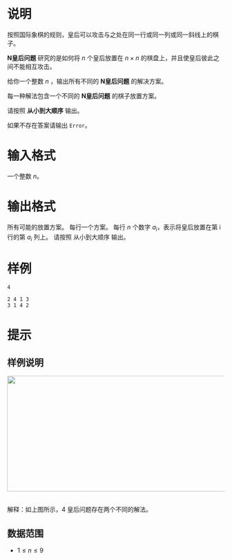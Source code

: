 # 说明

按照国际象棋的规则，皇后可以攻击与之处在同一行或同一列或同一斜线上的棋子。

**N皇后问题** 研究的是如何将 $n$ 个皇后放置在 $n×n$ 的棋盘上，并且使皇后彼此之间不能相互攻击。

给你一个整数 $n$ ，输出所有不同的 **N皇后问题** 的解决方案。

每一种解法包含一个不同的 **N皇后问题** 的棋子放置方案。

请按照 **从小到大顺序** 输出。

如果不存在答案请输出 ​`Error`​。

# 输入格式

一个整数 $n$。

# 输出格式

所有可能的放置方案。
每行一个方案。
每行 $n$ 个数字 $a_i$，表示将皇后放置在第 i 行的第 $a_i$ 列上。
请按照 从小到大顺序 输出。

# 样例

```input1
4
```

```output1
2 4 1 3
3 1 4 2
```

# 提示

## 样例说明

<img alt="" src="https://assets.leetcode.com/uploads/2020/11/13/queens.jpg" style="height:268px;width:600px;" />&nbsp;

解释：如上图所示，$4$ 皇后问题存在两个不同的解法。

## 数据范围

- $1 \le n \le 9$

